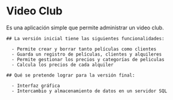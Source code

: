 # Video Club

  Es una aplicación simple que permite administrar un video club.
  
    ## La versión inicial tiene las siguientes funcionalidades:
  
      - Permite crear y borrar tanto películas como clientes
      - Guarda un registro de películas, clientes y alquileres
      - Permite gestionar los precios y categorías de peliculas
      - Calcula los precios de cada alquiler
    
    ## Qué se pretende lograr para la versión final:
    
      - Interfaz gráfica
      - Intercambio y almacenamiento de datos en un servidor SQL
